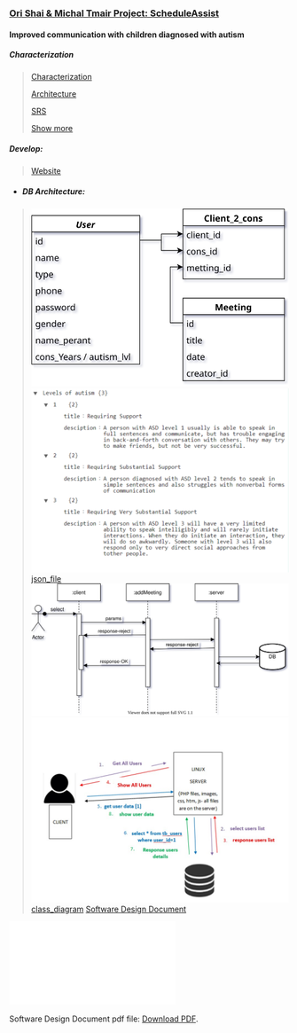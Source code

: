 
### [Ori Shai & Michal Tmair Project: ScheduleAssist](https://github.com/sholker/exercises_shenkar/tree/main/ScheduleAssist)

#### Improved	communication	with	children	diagnosed	with	autism

##### Characterization
>
> [Characterization](http://shenkar.html5-book.co.il/2020-2021/sr/dev_229/)
> 
>[Architecture](http://shenkar.html5-book.co.il/2020-2021/sr/dev_229/architechture.pdf)
>
> [SRS](http://shenkar.html5-book.co.il/2020-2021/sr/dev_229/srs.pdf)
>
> [Show more](https://app.moqups.com/qnFwytP1S5/view/page/a5993fc26)
 

##### Develop:
>[Website](http://se.shenkar.ac.il/students/2020-2021/web1/dev_222)

- ##### DB Architecture:
> ![ERD](SDD/ERD.svg)
> ![Json_Structure](SDD/json_structre.svg)
> [json_file](json_levels_autism.json)
> ![squence_diagram](SDD/sequence_diagram.svg)
> ![software_diagram](SDD/software_diagram.jpeg)
> [class_diagram](SDD/class_diagram.pdf)
> [Software Design Document](SDD\SDD_Michal_Tamir_and_Ori_Shinsholker.pdf)

<object data="SDD/SDD_Michal_Tamir_and_Ori_Shinsholker.pdf" type="application/pdf" width="700px" height="700px">
    <embed src="SDD/SDD_Michal_Tamir_and_Ori_Shinsholker.pdf">
        <p>Software Design Document pdf file: <a href="SDD\SDD_Michal_Tamir_and_Ori_Shinsholker.pdf">Download PDF</a>.</p>
    </embed>
</object>
